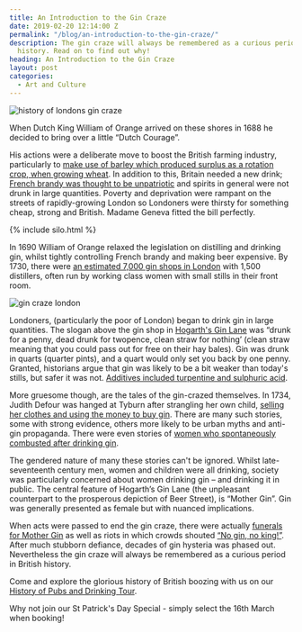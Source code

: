 ```yaml
---
title: An Introduction to the Gin Craze
date: 2019-02-20 12:14:00 Z
permalink: "/blog/an-introduction-to-the-gin-craze/"
description: The gin craze will always be remembered as a curious period in British
  history. Read on to find out why!
heading: An Introduction to the Gin Craze
layout: post
categories:
  - Art and Culture
---
```


![history of londons gin craze](/uploads/gin%20craze%20london.jpg)

When Dutch King William of Orange arrived on these shores in 1688 he decided to bring over a little “Dutch Courage”.  

His actions were a deliberate move to boost the British farming industry, particularly to [make use of barley which produced surplus as a rotation crop, when growing wheat](https://www.youtube.com/watch?v=xAZ8ME8cq9k). In addition to this, Britain needed a new drink; [French brandy was thought to be unpatriotic](https://munchies.vice.com/en_us/article/53jj7z/how-a-gin-craze-nearly-destroyed-18th-century-london) and spirits in general were not drunk in large quantities. Poverty and deprivation were rampant on the streets of rapidly-growing London so Londoners were thirsty for something cheap, strong and British. Madame Geneva fitted the bill perfectly.

{% include silo.html %}

In 1690 William of Orange relaxed the legislation on distilling and drinking gin, whilst tightly controlling French brandy and making beer expensive. By 1730, there were [an estimated 7,000 gin shops in London](https://munchies.vice.com/en_us/article/53jj7z/how-a-gin-craze-nearly-destroyed-18th-century-london) with 1,500 distillers, often run by working class women with small stills in their front room.  



![gin craze london](/uploads/london%20gin%20craze.jpg)



Londoners, (particularly the poor of London) began to drink gin in large quantities. The slogan above the gin shop in [Hogarth's Gin Lane](“https://www.bl.uk/collection-items/hogarths-grim-depiction-of-a-society-addicted-to-gin-1768”) was “drunk for a penny, dead drunk for twopence, clean straw for nothing’ (clean straw meaning that you could pass out for free on their hay bales). Gin was drunk in quarts (quarter pints), and a quart would only set you back by one penny. Granted, historians argue that gin was likely to be a bit weaker than today's stills, but safer it was not. [Additives included turpentine and sulphuric acid](https://www.diffordsguide.com/encyclopedia/1058/bws/history-of-gin-1728-1794-londons-gin-craze).  



More gruesome though, are the tales of the gin-crazed themselves. In 1734, Judith Defour was hanged at Tyburn after strangling her own child, [selling her clothes and using the money to buy gin](http://www.executedtoday.com/2016/03/08/1734-judith-defour-in-the-gin-craze/). There are many such stories, some with strong evidence, others more likely to be urban myths and anti-gin propaganda. There were even stories of [women who spontaneously combusted after drinking gin](https://www.historyextra.com/period/victorian/the-18th-century-craze-for-gin/).  



The gendered nature of many these stories can't be ignored. Whilst late-seventeenth century men, women and children were all drinking, society was particularly concerned about women drinking gin – and drinking it in public. The central feature of Hogarth’s Gin Lane (the unpleasant counterpart to the prosperous depiction of Beer Street), is “Mother Gin”. Gin was generally presented as female but with nuanced implications.



When acts were passed to end the gin craze, there were actually [funerals for Mother Gin](https://www.youtube.com/watch?v=xAZ8ME8cq9k) as well as riots in which crowds shouted [“No gin, no king!”](https://www.bbc.co.uk/programmes/articles/5vCXrfRLrShpj4fLb4B3hMt/when-the-gin-craze-swept-london). After much stubborn defiance, decades of gin hysteria was phased out. Nevertheless the gin craze will always be remembered as a curious period in British history.



Come and explore the glorious history of British boozing with us on our [History of Pubs and Drinking Tour](https://www.insiderlondon.com/london/cultural-experiences/history-of-drinking-and-pubs/).

Why not join our St Patrick's Day Special - simply select the 16th March when booking!
